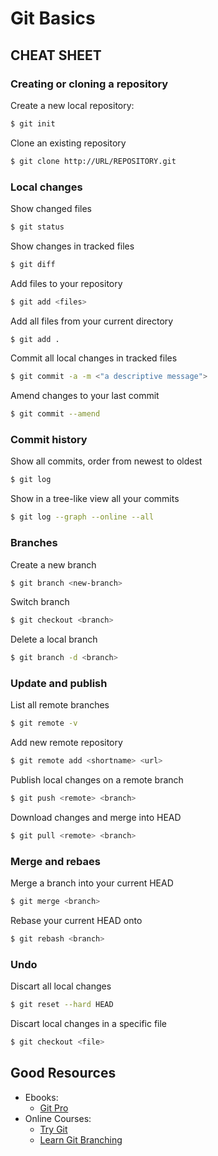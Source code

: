 # Git Basics

## CHEAT SHEET

### Creating or cloning a repository

Create a new local repository:

```bash
$ git init
```

Clone an existing repository

```bash
$ git clone http://URL/REPOSITORY.git
```

### Local changes

Show changed files

```bash
$ git status
```

Show changes in tracked files

```bash
$ git diff
```

Add files to your repository

```bash
$ git add <files>
```

Add all files from your current directory

```bash
$ git add .
```

Commit all local changes in tracked files

```bash
$ git commit -a -m <"a descriptive message">
```

Amend changes to your last commit

```bash
$ git commit --amend
```


### Commit history

Show all commits, order from newest to oldest

```bash
$ git log

```

Show in a tree-like view all your commits

```bash
$ git log --graph --online --all
```

### Branches

Create a new branch

```bash
$ git branch <new-branch>
```

Switch branch

```bash
$ git checkout <branch>
```

Delete a local branch

```bash
$ git branch -d <branch>
```

### Update and publish

List all remote branches

```bash
$ git remote -v
```

Add new remote repository

```bash
$ git remote add <shortname> <url>
```

Publish local changes on a remote branch

```bash
$ git push <remote> <branch>
```

Download changes and merge into HEAD

```bash
$ git pull <remote> <branch>
```

### Merge and rebaes

Merge a branch into your current HEAD

```bash
$ git merge <branch>
```

Rebase your current HEAD onto <branch>

```bash
$ git rebash <branch>
```

### Undo

Discart all local changes

```bash
$ git reset --hard HEAD
```

Discart local changes in a specific file

```bash
$ git checkout <file>
```

## Good Resources

- Ebooks:
  - [Git Pro](https://git-scm.com/book/en/v2)
- Online Courses:
  - [Try Git](https://www.codeschool.com/courses/try-git)
  - [Learn Git Branching](http://pcottle.github.io/learnGitBranching/)
